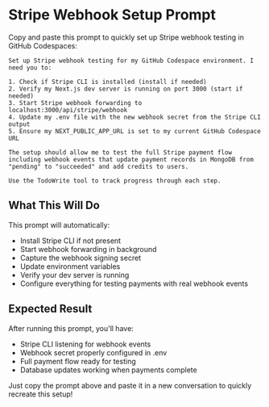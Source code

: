 # Stripe Webhook Setup Prompt

Copy and paste this prompt to quickly set up Stripe webhook testing in GitHub Codespaces:

```
Set up Stripe webhook testing for my GitHub Codespace environment. I need you to:

1. Check if Stripe CLI is installed (install if needed)
2. Verify my Next.js dev server is running on port 3000 (start if needed)
3. Start Stripe webhook forwarding to localhost:3000/api/stripe/webhook
4. Update my .env file with the new webhook secret from the Stripe CLI output
5. Ensure my NEXT_PUBLIC_APP_URL is set to my current GitHub Codespace URL

The setup should allow me to test the full Stripe payment flow including webhook events that update payment records in MongoDB from "pending" to "succeeded" and add credits to users.

Use the TodoWrite tool to track progress through each step.
```

## What This Will Do

This prompt will automatically:
- Install Stripe CLI if not present
- Start webhook forwarding in background
- Capture the webhook signing secret
- Update environment variables
- Verify your dev server is running
- Configure everything for testing payments with real webhook events

## Expected Result

After running this prompt, you'll have:
- Stripe CLI listening for webhook events
- Webhook secret properly configured in .env
- Full payment flow ready for testing
- Database updates working when payments complete

Just copy the prompt above and paste it in a new conversation to quickly recreate this setup!